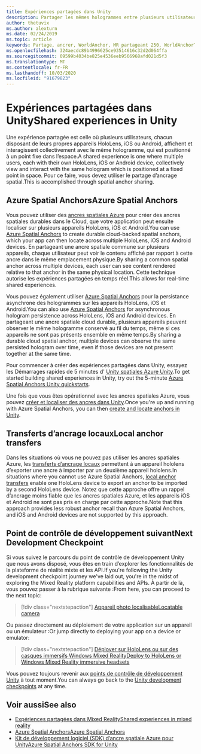 ```yaml
---
title: Expériences partagées dans Unity
description: Partager les mêmes hologrammes entre plusieurs utilisateurs dans une application Unity.
author: thetuvix
ms.author: alexturn
ms.date: 02/24/2019
ms.topic: article
keywords: Partage, ancrer, WorldAnchor, MR partageant 250, WorldAnchorTransferBatch, SpatialPerception, Azure, ancres spatiales Azure, ASA
ms.openlocfilehash: 324aecdc89b4996625ce93514616c32d2d064ffa
ms.sourcegitcommit: 09599b4034be825e4536eeb9566968afd021d5f3
ms.translationtype: MT
ms.contentlocale: fr-FR
ms.lasthandoff: 10/03/2020
ms.locfileid: "91679823"
---
```

# <a name="shared-experiences-in-unity"></a><span data-ttu-id="738c1-104">Expériences partagées dans Unity</span><span class="sxs-lookup"><span data-stu-id="738c1-104">Shared experiences in Unity</span></span>

<span data-ttu-id="738c1-105">Une expérience partagée est celle où plusieurs utilisateurs, chacun disposant de leurs propres appareils HoloLens, iOS ou Android, affichent et interagissent collectivement avec le même hologramme, qui est positionné à un point fixe dans l’espace.</span><span class="sxs-lookup"><span data-stu-id="738c1-105">A shared experience is one where multiple users, each with their own HoloLens, iOS or Android device, collectively view and interact with the same hologram which is positioned at a fixed point in space.</span></span> <span data-ttu-id="738c1-106">Pour ce faire, vous devez utiliser le partage d’ancrage spatial.</span><span class="sxs-lookup"><span data-stu-id="738c1-106">This is accomplished through spatial anchor sharing.</span></span>

## <a name="azure-spatial-anchors"></a><span data-ttu-id="738c1-107">Azure Spatial Anchors</span><span class="sxs-lookup"><span data-stu-id="738c1-107">Azure Spatial Anchors</span></span>

<span data-ttu-id="738c1-108">Vous pouvez utiliser des <a href="https://docs.microsoft.com/azure/spatial-anchors/overview" target="_blank">ancres spatiales Azure</a> pour créer des ancres spatiales durables dans le Cloud, que votre application peut ensuite localiser sur plusieurs appareils HoloLens, iOS et Android.</span><span class="sxs-lookup"><span data-stu-id="738c1-108">You can use <a href="https://docs.microsoft.com/azure/spatial-anchors/overview" target="_blank">Azure Spatial Anchors</a> to create durable cloud-backed spatial anchors, which your app can then locate across multiple HoloLens, iOS and Android devices.</span></span>  <span data-ttu-id="738c1-109">En partageant une ancre spatiale commune sur plusieurs appareils, chaque utilisateur peut voir le contenu affiché par rapport à cette ancre dans le même emplacement physique.</span><span class="sxs-lookup"><span data-stu-id="738c1-109">By sharing a common spatial anchor across multiple devices, each user can see content rendered relative to that anchor in the same physical location.</span></span>  <span data-ttu-id="738c1-110">Cette technique autorise les expériences partagées en temps réel.</span><span class="sxs-lookup"><span data-stu-id="738c1-110">This allows for real-time shared experiences.</span></span>

<span data-ttu-id="738c1-111">Vous pouvez également utiliser <a href="https://docs.microsoft.com/azure/spatial-anchors/overview" target="_blank">Azure Spatial Anchors</a> pour la persistance asynchrone des hologrammes sur les appareils HoloLens, iOS et Android.</span><span class="sxs-lookup"><span data-stu-id="738c1-111">You can also use <a href="https://docs.microsoft.com/azure/spatial-anchors/overview" target="_blank">Azure Spatial Anchors</a> for asynchronous hologram persistence across HoloLens, iOS and Android devices.</span></span>  <span data-ttu-id="738c1-112">En partageant une ancre spatiale cloud durable, plusieurs appareils peuvent observer le même hologramme conservé au fil du temps, même si ces appareils ne sont pas présents ensemble en même temps.</span><span class="sxs-lookup"><span data-stu-id="738c1-112">By sharing a durable cloud spatial anchor, multiple devices can observe the same persisted hologram over time, even if those devices are not present together at the same time.</span></span>

<span data-ttu-id="738c1-113">Pour commencer à créer des expériences partagées dans Unity, essayez les Démarrages rapides de 5 minutes d' <a href="https://docs.microsoft.com/azure/spatial-anchors/unity-overview" target="_blank">Unity spatiales Azure Unity</a>.</span><span class="sxs-lookup"><span data-stu-id="738c1-113">To get started building shared experiences in Unity, try out the 5-minute <a href="https://docs.microsoft.com/azure/spatial-anchors/unity-overview" target="_blank">Azure Spatial Anchors Unity quickstarts</a>.</span></span>

<span data-ttu-id="738c1-114">Une fois que vous êtes opérationnel avec les ancres spatiales Azure, vous pouvez <a href="https://docs.microsoft.com/azure/spatial-anchors/concepts/create-locate-anchors-unity" target="_blank">créer et localiser des ancres dans Unity</a>.</span><span class="sxs-lookup"><span data-stu-id="738c1-114">Once you're up and running with Azure Spatial Anchors, you can then <a href="https://docs.microsoft.com/azure/spatial-anchors/concepts/create-locate-anchors-unity" target="_blank">create and locate anchors in Unity</a>.</span></span>

## <a name="local-anchor-transfers"></a><span data-ttu-id="738c1-115">Transferts d’ancrage locaux</span><span class="sxs-lookup"><span data-stu-id="738c1-115">Local anchor transfers</span></span>

<span data-ttu-id="738c1-116">Dans les situations où vous ne pouvez pas utiliser les ancres spatiales Azure, les [transferts d’ancrage locaux](../../out-of-scope/local-anchor-transfers-in-unity.md) permettent à un appareil hololens d’exporter une ancre à importer par un deuxième appareil hololens.</span><span class="sxs-lookup"><span data-stu-id="738c1-116">In situations where you cannot use Azure Spatial Anchors, [local anchor transfers](../../out-of-scope/local-anchor-transfers-in-unity.md) enable one HoloLens device to export an anchor to be imported by a second HoloLens device.</span></span>  <span data-ttu-id="738c1-117">Notez que cette approche offre un rappel d’ancrage moins fiable que les ancres spatiales Azure, et les appareils iOS et Android ne sont pas pris en charge par cette approche.</span><span class="sxs-lookup"><span data-stu-id="738c1-117">Note that this approach provides less robust anchor recall than Azure Spatial Anchors, and iOS and Android devices are not supported by this approach.</span></span>

## <a name="next-development-checkpoint"></a><span data-ttu-id="738c1-118">Point de contrôle de développement suivant</span><span class="sxs-lookup"><span data-stu-id="738c1-118">Next Development Checkpoint</span></span>

<span data-ttu-id="738c1-119">Si vous suivez le parcours du point de contrôle de développement Unity que nous avons disposé, vous êtes en train d’explorer les fonctionnalités de la plateforme de réalité mixte et les API.</span><span class="sxs-lookup"><span data-stu-id="738c1-119">If you're following the Unity development checkpoint journey we've laid out, you're in the midst of exploring the Mixed Reality platform capabilities and APIs.</span></span> <span data-ttu-id="738c1-120">À partir de là, vous pouvez passer à la rubrique suivante :</span><span class="sxs-lookup"><span data-stu-id="738c1-120">From here, you can proceed to the next topic:</span></span>

> [!div class="nextstepaction"]
> [<span data-ttu-id="738c1-121">Appareil photo localisable</span><span class="sxs-lookup"><span data-stu-id="738c1-121">Locatable camera</span></span>](locatable-camera-in-unity.md)

<span data-ttu-id="738c1-122">Ou passez directement au déploiement de votre application sur un appareil ou un émulateur :</span><span class="sxs-lookup"><span data-stu-id="738c1-122">Or jump directly to deploying your app on a device or emulator:</span></span>

> [!div class="nextstepaction"]
> [<span data-ttu-id="738c1-123">Déployer sur HoloLens ou sur des casques immersifs Windows Mixed Reality</span><span class="sxs-lookup"><span data-stu-id="738c1-123">Deploy to HoloLens or Windows Mixed Reality immersive headsets</span></span>](../platform-capabilities-and-apis/using-visual-studio.md)

<span data-ttu-id="738c1-124">Vous pouvez toujours revenir aux [points de contrôle de développement Unity](unity-development-overview.md#3-platform-capabilities-and-apis) à tout moment.</span><span class="sxs-lookup"><span data-stu-id="738c1-124">You can always go back to the [Unity development checkpoints](unity-development-overview.md#3-platform-capabilities-and-apis) at any time.</span></span>

## <a name="see-also"></a><span data-ttu-id="738c1-125">Voir aussi</span><span class="sxs-lookup"><span data-stu-id="738c1-125">See also</span></span>
* [<span data-ttu-id="738c1-126">Expériences partagées dans Mixed Reality</span><span class="sxs-lookup"><span data-stu-id="738c1-126">Shared experiences in mixed reality</span></span>](../platform-capabilities-and-apis/shared-experiences-in-mixed-reality.md)
* <span data-ttu-id="738c1-127"><a href="https://docs.microsoft.com/azure/spatial-anchors" target="_blank">Azure Spatial Anchors</a></span><span class="sxs-lookup"><span data-stu-id="738c1-127"><a href="https://docs.microsoft.com/azure/spatial-anchors" target="_blank">Azure Spatial Anchors</a></span></span>
* <span data-ttu-id="738c1-128"><a href="https://docs.microsoft.com/dotnet/api/Microsoft.Azure.SpatialAnchors" target="_blank">Kit de développement logiciel (SDK) d’ancre spatiale Azure pour Unity</a></span><span class="sxs-lookup"><span data-stu-id="738c1-128"><a href="https://docs.microsoft.com/dotnet/api/Microsoft.Azure.SpatialAnchors" target="_blank">Azure Spatial Anchors SDK for Unity</a></span></span>
